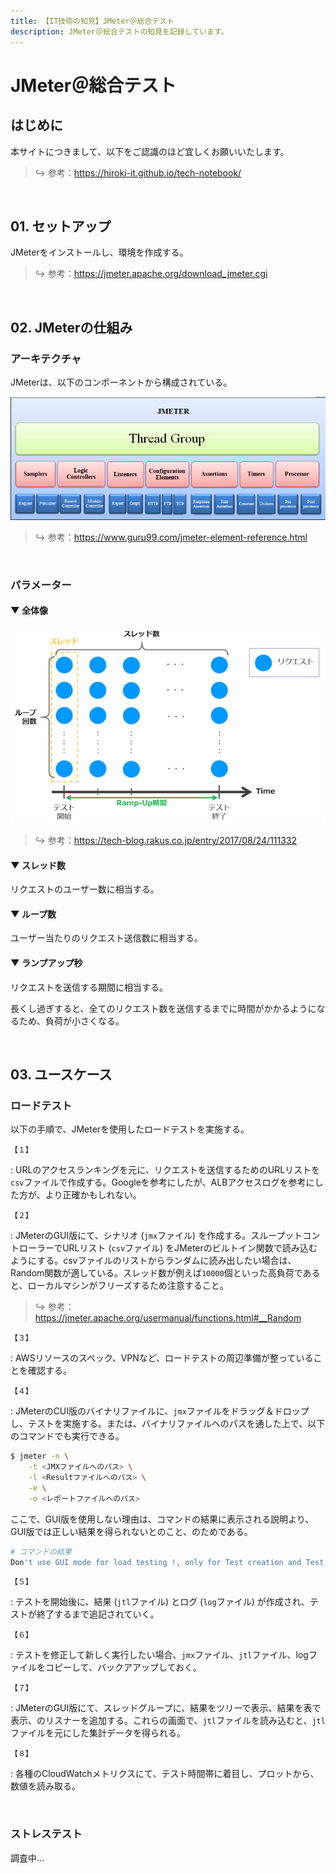 ```yaml
---
title: 【IT技術の知見】JMeter＠総合テスト
description: JMeter＠総合テストの知見を記録しています。
---
```


# JMeter＠総合テスト

## はじめに

本サイトにつきまして、以下をご認識のほど宜しくお願いいたします。



> ↪️ 参考：https://hiroki-it.github.io/tech-notebook/

<br>

## 01. セットアップ

JMeterをインストールし、環境を作成する。



> ↪️ 参考：https://jmeter.apache.org/download_jmeter.cgi

<br>

## 02. JMeterの仕組み

### アーキテクチャ

JMeterは、以下のコンポーネントから構成されている。

![jmeter_architecuture](https://raw.githubusercontent.com/hiroki-it/tech-notebook-images/master/images/jmeter_architecuture.png)


> ↪️ 参考：https://www.guru99.com/jmeter-element-reference.html


<br>

### パラメーター

#### ▼ 全体像

![stress-test_parameter](https://raw.githubusercontent.com/hiroki-it/tech-notebook-images/master/images/stress-test_parameter.png)

> ↪️ 参考：https://tech-blog.rakus.co.jp/entry/2017/08/24/111332

#### ▼ スレッド数

リクエストのユーザー数に相当する。



#### ▼ ループ数

ユーザー当たりのリクエスト送信数に相当する。



#### ▼ ランプアップ秒

リクエストを送信する期間に相当する。

長くし過ぎすると、全てのリクエスト数を送信するまでに時間がかかるようになるため、負荷が小さくなる。



<br>

## 03. ユースケース

### ロードテスト

以下の手順で、JMeterを使用したロードテストを実施する。



```【１】```

:    URLのアクセスランキングを元に、リクエストを送信するためのURLリストを```csv```ファイルで作成する。Googleを参考にしたが、ALBアクセスログを参考にした方が、より正確かもしれない。

```【２】```

:    JMeterのGUI版にて、シナリオ (```jmx```ファイル) を作成する。スループットコントローラーでURLリスト (```csv```ファイル) をJMeterのビルトイン関数で読み込むようにする。csvファイルのリストからランダムに読み出したい場合は、Random関数が適している。スレッド数が例えば```10000```個といった高負荷であると、ローカルマシンがフリーズするため注意すること。

> ↪️ 参考：https://jmeter.apache.org/usermanual/functions.html#__Random

```【３】```

:    AWSリソースのスペック、VPNなど、ロードテストの周辺準備が整っていることを確認する。

```【４】```

:    JMeterのCUI版のバイナリファイルに、```jmx```ファイルをドラッグ＆ドロップし、テストを実施する。または、バイナリファイルへのパスを通した上で、以下のコマンドでも実行できる。


```bash
$ jmeter -n \
    -t <JMXファイルへのパス> \
    -l <Resultファイルへのパス> \
    -e \
    -o <レポートファイルへのパス>
```

ここで、GUI版を使用しない理由は、コマンドの結果に表示される説明より、GUI版では正しい結果を得られないとのこと、のためである。



```bash
# コマンドの結果
Don't use GUI mode for load testing !, only for Test creation and Test debugging.For load testing, use CLI Mode (was NON GUI):
```

```【５】```

:    テストを開始後に、結果 (```jtl```ファイル) とログ (```log```ファイル) が作成され、テストが終了するまで追記されていく。

```【６】```

:    テストを修正して新しく実行したい場合、```jmx```ファイル、```jtl```ファイル、logファイルをコピーして、バックアアップしておく。

```【７】```

:    JMeterのGUI版にて、スレッドグループに、結果をツリーで表示、結果を表で表示、のリスナーを追加する。これらの画面で、```jtl```ファイルを読み込むと、```jtl```ファイルを元にした集計データを得られる。

```【８】```

:    各種のCloudWatchメトリクスにて、テスト時間帯に着目し、プロットから、数値を読み取る。

<br>

### ストレステスト

調査中...

<br>
